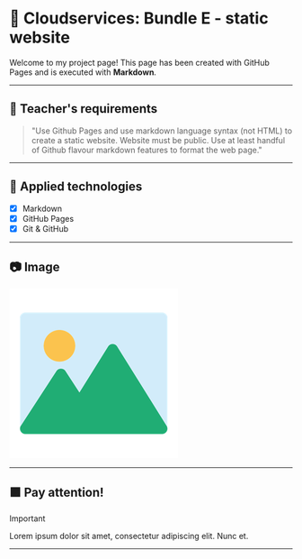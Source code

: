 # 🌟 Cloudservices: Bundle E - static website  

Welcome to my project page! This page has been created with GitHub Pages and is executed with **Markdown**.

---

## 🔹 Teacher's requirements  
> "Use Github Pages and use markdown language syntax (not HTML) to create a static website. Website must be public. Use at least handful of Github flavour markdown features to format the web page."

---

## 📌 Applied technologies  

- [x] Markdown  
- [x] GitHub Pages  
- [x] Git & GitHub  

---

## 📷 Image 
![Placeholder](./images/placeholder.png)  

---

## 🟪 Pay attention! 

> [!IMPORTANT]
> Lorem ipsum dolor sit amet, consectetur adipiscing elit. Nunc et.

---

